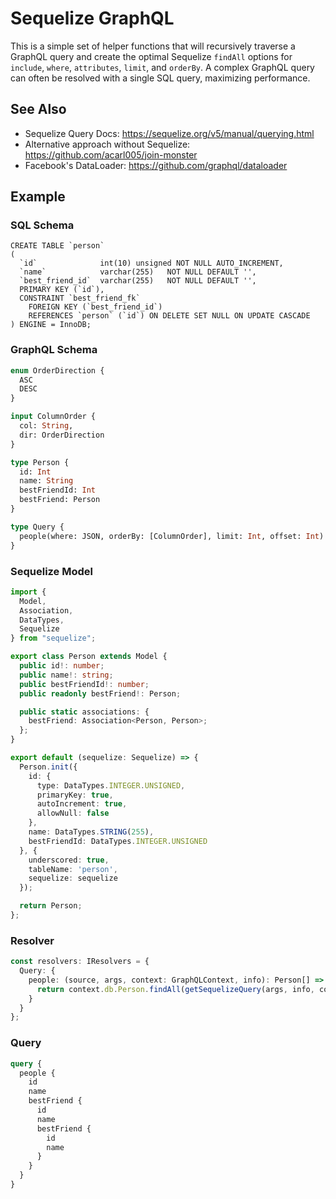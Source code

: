 # Sequelize GraphQL
This is a simple set of helper functions that will recursively traverse a GraphQL query and create the optimal Sequelize `findAll` options for `include`, `where`, `attributes`, `limit`, and `orderBy`. A complex GraphQL query can often be resolved with a single SQL query, maximizing performance.

## See Also
* Sequelize Query Docs: https://sequelize.org/v5/manual/querying.html
* Alternative approach without Sequelize: https://github.com/acarl005/join-monster
* Facebook's DataLoader: https://github.com/graphql/dataloader

## Example

### SQL Schema
```mysql
CREATE TABLE `person`
(
  `id`              int(10) unsigned NOT NULL AUTO_INCREMENT,
  `name`            varchar(255)   NOT NULL DEFAULT '',
  `best_friend_id`  varchar(255)   NOT NULL DEFAULT '',
  PRIMARY KEY (`id`),
  CONSTRAINT `best_friend_fk`
    FOREIGN KEY (`best_friend_id`)
    REFERENCES `person` (`id`) ON DELETE SET NULL ON UPDATE CASCADE
) ENGINE = InnoDB;
```

### GraphQL Schema
```graphql
enum OrderDirection {
  ASC
  DESC
}

input ColumnOrder {
  col: String,
  dir: OrderDirection
}

type Person {
  id: Int
  name: String
  bestFriendId: Int
  bestFriend: Person
}

type Query {
  people(where: JSON, orderBy: [ColumnOrder], limit: Int, offset: Int): [Person]
}
```

### Sequelize Model
```typescript
import {
  Model,
  Association,
  DataTypes,
  Sequelize
} from "sequelize";

export class Person extends Model {
  public id!: number;
  public name!: string;
  public bestFriendId!: number;
  public readonly bestFriend!: Person;

  public static associations: {
    bestFriend: Association<Person, Person>;
  };
}

export default (sequelize: Sequelize) => {
  Person.init({
    id: {
      type: DataTypes.INTEGER.UNSIGNED,
      primaryKey: true,
      autoIncrement: true,
      allowNull: false
    },
    name: DataTypes.STRING(255),
    bestFriendId: DataTypes.INTEGER.UNSIGNED
  }, {
    underscored: true,
    tableName: 'person',
    sequelize: sequelize
  });

  return Person;
};
```

### Resolver
```typescript
const resolvers: IResolvers = {
  Query: {
    people: (source, args, context: GraphQLContext, info): Person[] => {
      return context.db.Person.findAll(getSequelizeQuery(args, info, context.db.Person));
    }
  }
};
```

### Query
```graphql
query {
  people {
    id
    name
    bestFriend {
      id
      name
      bestFriend {
        id
        name
      }
    }
  }
}
```